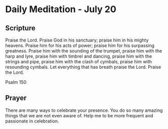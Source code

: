 # Daily Meditation - July 20

## Scripture

Praise the Lord. Praise God in his sanctuary;    praise him in his mighty heavens. Praise him for
his acts of power;    praise him for his surpassing greatness. Praise him with the sounding of the
trumpet,    praise him with the harp and lyre, praise him with timbrel and dancing,    praise him
with the strings and pipe, praise him with the clash of cymbals,    praise him with resounding
cymbals.  Let everything that has breath praise the Lord. Praise the Lord.

Psalm 150


## Prayer

There are many ways to celebrate your presence.  You do so many amazing things that we are
not even aware of.  Help me to be more frequent and passionate in celebration.



